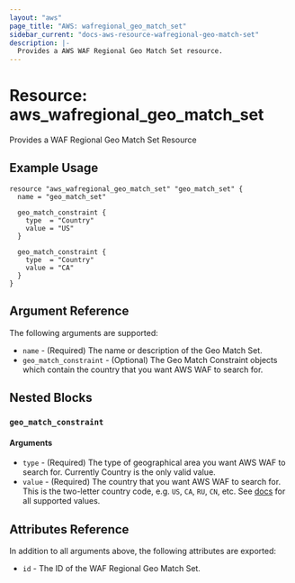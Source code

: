 ```yaml
---
layout: "aws"
page_title: "AWS: wafregional_geo_match_set"
sidebar_current: "docs-aws-resource-wafregional-geo-match-set"
description: |-
  Provides a AWS WAF Regional Geo Match Set resource.
---
```


# Resource: aws_wafregional_geo_match_set

Provides a WAF Regional Geo Match Set Resource

## Example Usage

```hcl
resource "aws_wafregional_geo_match_set" "geo_match_set" {
  name = "geo_match_set"

  geo_match_constraint {
    type  = "Country"
    value = "US"
  }

  geo_match_constraint {
    type  = "Country"
    value = "CA"
  }
}
```

## Argument Reference

The following arguments are supported:

* `name` - (Required) The name or description of the Geo Match Set.
* `geo_match_constraint` - (Optional) The Geo Match Constraint objects which contain the country that you want AWS WAF to search for.

## Nested Blocks

### `geo_match_constraint`

#### Arguments

* `type` - (Required) The type of geographical area you want AWS WAF to search for. Currently Country is the only valid value.
* `value` - (Required) The country that you want AWS WAF to search for.
  This is the two-letter country code, e.g. `US`, `CA`, `RU`, `CN`, etc.
  See [docs](https://docs.aws.amazon.com/waf/latest/APIReference/API_GeoMatchConstraint.html) for all supported values.

## Attributes Reference

In addition to all arguments above, the following attributes are exported:

* `id` - The ID of the WAF Regional Geo Match Set.
